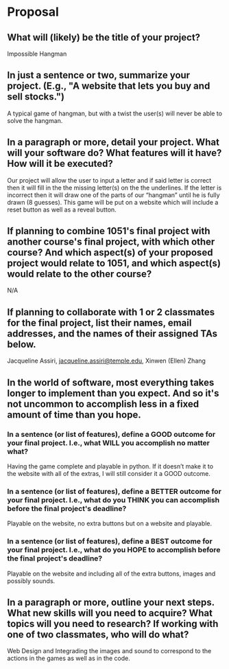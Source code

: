 # Proposal

## What will (likely) be the title of your project?
Impossible Hangman

## In just a sentence or two, summarize your project. (E.g., "A website that lets you buy and sell stocks.")

A typical game of hangman, but with a twist the user(s) will never be able to solve the hangman.

## In a paragraph or more, detail your project. What will your software do? What features will it have? How will it be executed?

Our project will allow the user to input a letter and if said letter is correct then it will fill in the the missing letter(s) on the the underlines. If the letter is incorrect then it will draw one of the parts of our “hangman” until he is fully drawn (8 guesses). This game will be put on a website which will include a reset button as well as a reveal button. 

## If planning to combine 1051's final project with another course's final project, with which other course? And which aspect(s) of your proposed project would relate to 1051, and which aspect(s) would relate to the other course?

N/A

## If planning to collaborate with 1 or 2 classmates for the final project, list their names, email addresses, and the names of their assigned TAs below.

Jacqueline Assiri, jacqueline.assiri@temple.edu, Xinwen (Ellen) Zhang

## In the world of software, most everything takes longer to implement than you expect. And so it's not uncommon to accomplish less in a fixed amount of time than you hope.

### In a sentence (or list of features), define a GOOD outcome for your final project. I.e., what WILL you accomplish no matter what?

Having the game complete and playable in python. If it doesn’t make it to the website with all of the extras, I will still consider it a GOOD outcome. 

### In a sentence (or list of features), define a BETTER outcome for your final project. I.e., what do you THINK you can accomplish before the final project's deadline?

Playable on the website, no extra buttons but on a website and playable.

### In a sentence (or list of features), define a BEST outcome for your final project. I.e., what do you HOPE to accomplish before the final project's deadline?

Playable on the website and including all of the extra buttons, images and possibly sounds. 

## In a paragraph or more, outline your next steps. What new skills will you need to acquire? What topics will you need to research? If working with one of two classmates, who will do what?

Web Design and Integrading the images and sound to correspond to the actions in the games as well as in the code.
